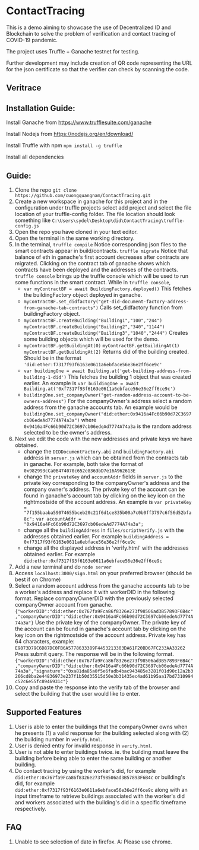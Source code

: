 # ContactTracing

This is a demo aiming to showcase the use of Decentralized ID and Blockchain to solve the problem of verification and contact tracing of COVID-19 pandemic.

The project uses Truffle + Ganache testnet for testing.

Further development may include creation of QR code representing the URL for the json certificate so that the verifier can check by scanning the code.

## Veritrace

## Installation Guide:
Install Ganache from https://www.trufflesuite.com/ganache

Install Nodejs from https://nodejs.org/en/download/

Install Truffle with npm
`npm install -g truffle`

Install all dependencies 

## Guide: 
1. Clone the repo 
`git clone https://github.com/cuongquangnam/ContactTracing.git`
2. Create a new workspace in ganache for this project and in the configuration under truffle projects select add project and select the file location of your truffle-config folder. The file location should look something like
`C:\Users\sydel\Desktop\did\ContactTracing\truffle-config.js`
3. Open the repo you have cloned in your text editor.
4. Open the terminal in the same working directory.
5. In the terminal,
`truffle compile` 
Notice corresponding json files to the smart contracts appear in build/contracts.
`truffle migrate`
Notice that balance of eth in ganache's first account decreases after contracts are migrated. Clicking on the contract tab of ganache shows which contracts have been deployed and the addresses of the contracts.
`truffle console` brings up the truffle console which will be used to run some functions in the smart contract.
While in `truffle console`,
   - `var myContractBF = await BuildingFactory.deployed()`
This fetches the buildingFactory object deployed in ganache.
   - `myContractBF.set_didfactory("get-did-document-factory-address-from-ganache-tab-contracts")`
Calls set_didfactory function from buildingFactory object.
   - `myContractBF.createBuilding("Building1","100","244")`
`myContractBF.createBuilding("Building2","340","1144")
` 
`myContractBF.createBuilding("Building3","1040","2444")`
   Creates some building objects which will be used for the demo.
   - `myContractBF.getBuildingAt(0)`
`myContractBF.getBuildingAt(1)`
`myContractBF.getBuildingAt(2)`
Returns did of the building created. Should be in the format `'did:ether:f7317f93f6163e0611a6ebface56e36e2ff6ce9c'`
   - `var buildingOne = await Building.at('get-building-address-from-building-1-did')`
This fetches the building 1 object that was created earlier. An example is 
`var buildingOne = await Building.at('0xf7317f93f6163e0611a6ebface56e36e2ff6ce9c')`
   - `buildingOne.set_companyOwner("get-random-address-account-to-be-owners-address")`
For the companyOwner's address select a random address from the ganache accounts tab. An example would be `buildingOne.set_companyOwner("did:ether:0x9416a4Fc66b90d72C3697cb06edeAd7774A74a3a")` where `0x9416a4Fc66b90d72C3697cb06edeAd7774A74a3a` is the random address selected to be the owner's address.
6. Next we edit the code with the new addresses and private keys we have obtained.
   - change the `DIDDocumentFactory.abi` and `buildingFactory.abi` address in `server.js` which can be obtained from the contracts tab in ganache. For example, both take the format of `0x982993cCa0B474070c652e8363bD7e16A962613E`
   - change the `privateKey` and `accountAddr` fields in `server.js` to the private key corresponding to the companyOwner's address and the company owner's address. The private key of the account can be found in ganache's account tab by clicking on the key icon on the rightmostside of the account address. An example is `var privateKey = "7f155baaba59074655bceb20c21f6d1ce835b00a7c0b0ff3797c6f56d52bfa8c";` 
`var accountAddr = "0x9416a4Fc66b90d72C3697cb06edeAd7774A74a3a";`
    - change all the `buildingAddress` in `files/scriptVerify.js` with the addresses obtained earlier. For example `buildingAddress = 0xf7317f93f6163e0611a6ebface56e36e2ff6ce9c`
    - change all the displayed address in 'verify.html' with the addresses obtained earlier. For example `did:ether:0xf7317f93f6163e0611a6ebface56e36e2ff6ce9c`
7. Add a new terminal and do `node server`
8. Access `localhost:3000/sign.html` on your preferred browser (should be best if on Chrome)
9. Select a random account address from the ganache accounts tab to be a worker's address and replace it with workerDID in the following format. Replace companyOwnerDID with the previously selected companyOwner account from ganache. 
`{"workerDID":"did:ether:0x767fa9Fca86f8326e273f98506ad3B57893F6B4c","companyOwnerDID":"did:ether:0x9416a4Fc66b90d72C3697cb06edeAd7774A74a3a"}`
Use the private key of the companyOwner. The private key of the account can be found in ganache's account tab by clicking on the key icon on the rightmostside of the account address. Private key has 64 characters, example:
`E9873D79C6D87DC0FB6A5778633389F4453213303DA61F20BD67FC233AA33262`
Press submit query. 
The response will be in the following format.
`{"workerDID":"did:ether:0x767fa9Fca86f8326e273f98506ad3B57893F6B4c","companyOwnerDID":"did:ether:0x9416a4Fc66b90d72C3697cb06edeAd7774A74a3a","signature":"0xa81da85a0f5e6fadb4bac943485e3281f01d90c12a2b3266cd8ba2e44836973e237f1b50d35515d50e3b31435ec4ad61b95aa17bd7310994c52c6e55fc8946931c"}`
10. Copy and paste the response into the verify tab of the browser and select the building that the user would like to enter.

## Supported Features
1. User is able to enter the buildings that the companyOwner owns when he presents (1) a valid response for the building selected along with (2) the building number in `verify.html`.
2. User is denied entry for invalid response in `verify.html`.
3. User is not able to enter buildings twice. ie. the building must leave the building before being able to enter the same building or another building.
4. Do contact tracing by using the worker's did, for example `did:ether:0x767fa9Fca86f8326e273f98506ad3B57893F6B4c` or building's did, for example `did:ether:0xf7317f93f6163e0611a6ebface56e36e2ff6ce9c` along with an input timeframe to retrieve buildings associated with the worker's did and workers associated with the building's did in a specific timeframe respectively.

## FAQ
1. Unable to see selection of date in firefox.
A: Please use chrome.
